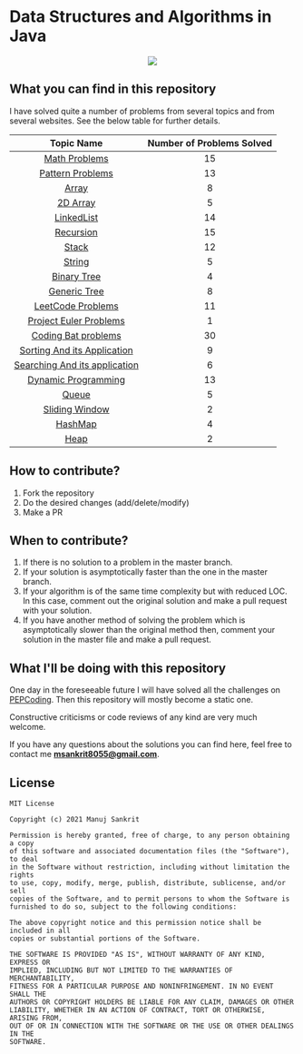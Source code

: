 # Data Structures and Algorithms in Java
<p align="center">
  <img src="https://miro.medium.com/max/1050/1*9QRFQdpO2f59GsN2KsE9XA.png">
</p>


## What you can find in this repository

I have solved quite a number of problems from several topics and from several websites. See the below table for further details.

| Topic Name| Number of Problems Solved| 
|  :--------: |  :--------: | 
| [Math Problems](https://github.com/mandy8055/dataStructuresAndAlgoJava/tree/master/src/miscelleneous_problems/math)|15|
| [Pattern Problems](https://github.com/mandy8055/dataStructuresAndAlgoJava/tree/master/src/patterns)|13|
| [Array](https://github.com/mandy8055/dataStructuresAndAlgoJava/tree/master/src/miscelleneous_problems/arrays)|8|
|[2D Array](https://github.com/mandy8055/dataStructuresAndAlgoJava/tree/master/src/data_structures/arrays_2d)|5|
|[LinkedList](https://github.com/mandy8055/dataStructuresAndAlgoJava/tree/master/src/data_structures/linked_list)|14|
|[Recursion](https://github.com/mandy8055/dataStructuresAndAlgoJava/tree/master/src/miscelleneous_problems/recursion)|15|
|[Stack](https://github.com/mandy8055/dataStructuresAndAlgoJava/tree/master/src/data_structures/stack)|12|
|[String](https://github.com/mandy8055/dataStructuresAndAlgoJava/tree/master/src/miscelleneous_problems/strings)|5|
|[Binary Tree](https://github.com/mandy8055/dataStructuresAndAlgoJava/tree/master/src/data_structures/tree/binary_tree)|4|
|[Generic Tree](https://github.com/mandy8055/dataStructuresAndAlgoJava/tree/master/src/data_structures/tree/generic_tree)|8|
|[LeetCode Problems](https://github.com/mandy8055/dataStructuresAndAlgoJava/tree/master/src/leet_code_problems)|11|
|[Project Euler Problems](https://github.com/mandy8055/dataStructuresAndAlgoJava/tree/master/src/project_euler_problems)|1|
|[Coding Bat problems](https://github.com/mandy8055/dataStructuresAndAlgoJava/tree/master/src/coding_bat_problems/recursion1)|30|
|[Sorting And its Application](https://github.com/mandy8055/dataStructuresAndAlgoJava/tree/master/src/algos/sorting)|9|
|[Searching And its application](https://github.com/mandy8055/dataStructuresAndAlgoJava/tree/master/src/algos/searching)|6|
|[Dynamic Programming](https://github.com/mandy8055/dataStructuresAndAlgoJava/tree/master/src/algos/dynamic_programming)|13|
|[Queue](https://github.com/mandy8055/dataStructuresAndAlgoJava/tree/master/src/data_structures/queue)|5|
|[Sliding Window](https://github.com/mandy8055/dataStructuresAndAlgoJava/tree/master/src/algos/sliding_window)|2|
|[HashMap](https://github.com/mandy8055/dataStructuresAndAlgoJava/tree/master/src/data_structures/hashmap)|4|
|[Heap](https://github.com/mandy8055/dataStructuresAndAlgoJava/tree/master/src/data_structures/heap)|2|





## How to contribute?

1. Fork the repository 
2. Do the desired changes (add/delete/modify)
3. Make a PR

## When to contribute?

1. If there is no solution to a problem in the master branch.
2. If your solution is asymptotically faster than the one in the master branch.
3. If your algorithm is of the same time complexity but with reduced LOC. In this case, comment out the original solution and make a pull request with your solution.
4. If you have another method of solving the problem which is asymptotically slower than the original method then, comment your solution in the master file and make a pull request.


## What I'll be doing with this repository

One day in the foreseeable future I will have solved all the challenges on [PEPCoding](https://pepcoding.com/resources/).
Then this repository will mostly become a static one.

Constructive criticisms or code reviews of any kind are very much welcome.

If you have any questions about the solutions you can find here, feel free to contact me **msankrit8055@gmail.com**.


## License
```
MIT License

Copyright (c) 2021 Manuj Sankrit

Permission is hereby granted, free of charge, to any person obtaining a copy
of this software and associated documentation files (the "Software"), to deal
in the Software without restriction, including without limitation the rights
to use, copy, modify, merge, publish, distribute, sublicense, and/or sell
copies of the Software, and to permit persons to whom the Software is
furnished to do so, subject to the following conditions:

The above copyright notice and this permission notice shall be included in all
copies or substantial portions of the Software.

THE SOFTWARE IS PROVIDED "AS IS", WITHOUT WARRANTY OF ANY KIND, EXPRESS OR
IMPLIED, INCLUDING BUT NOT LIMITED TO THE WARRANTIES OF MERCHANTABILITY,
FITNESS FOR A PARTICULAR PURPOSE AND NONINFRINGEMENT. IN NO EVENT SHALL THE
AUTHORS OR COPYRIGHT HOLDERS BE LIABLE FOR ANY CLAIM, DAMAGES OR OTHER
LIABILITY, WHETHER IN AN ACTION OF CONTRACT, TORT OR OTHERWISE, ARISING FROM,
OUT OF OR IN CONNECTION WITH THE SOFTWARE OR THE USE OR OTHER DEALINGS IN THE
SOFTWARE.
```


